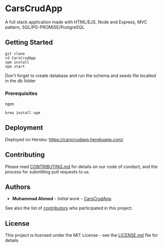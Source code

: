 # CarsCrudApp
A full stack application made with HTML/EJS, Node and Express, MVC pattern, SQL/PG-PROMISE/PostgreSQL

## Getting Started
```
git clone
cd CarsCrudApp
npm install
npm start
```
Don't forget to create database and run the schema and seeds file localted in the db folder

### Prerequisites
npm
```
brew install npm
```

## Deployment
Deployed on Heroku:
https://carscrudapp.herokuapp.com/

## Contributing

Please read [CONTRIBUTING.md](https://gist.github.com/ahmede7th/CarsCrudApp/ccontributors) for details on our code of conduct, and the process for submitting pull requests to us.


## Authors

* **Muhammad Ahmed** - *Initial work* - [CarsCrudApp](https://github.com/ahmede7th/CarsCrudApp)

See also the list of [contributors](https://github.com/ahmede7th/CarsCrudApp/contributors) who participated in this project.

## License
This project is licensed under the MIT License - see the [LICENSE.md](LICENSE.md) file for details
